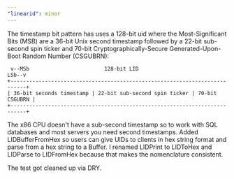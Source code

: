 ```yaml
---
"linearid": minor
---
```


The timestamp bit pattern has uses a 128-bit uid where the Most-Significant Bits (MSB) are a 36-bit Unix second timestamp followed by a 22-bit sub-second spin ticker and 70-bit Cryptographically-Secure Generated-Upon-Boot Random Number (CSGUBRN):

```AsciiArt
 v--MSb                        128-bit LID                           LSb--v
+---------------------------------------------------------------------------+
| 36-bit seconds timestamp | 22-bit sub-second spin ticker | 70-bit CSGUBRN |
+---------------------------------------------------------------------------+
```

The x86 CPU doesn't have a sub-second timestamp so to work with SQL databases and most servers you need second timestamps. Added LIDBufferFromHex so users can give UIDs to clients in hex string format and parse from a hex string to a Buffer. I renamed LIDPrint to LIDToHex and LIDParse to LIDFromHex because that makes the nomenclature consistent.

The test got cleaned up via DRY.
